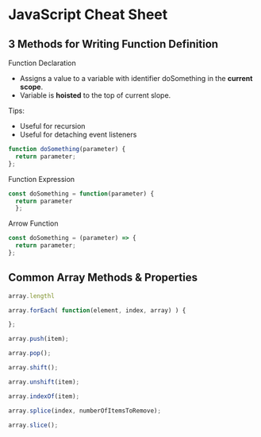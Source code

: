 # JavaScript Cheat Sheet

## 3 Methods for Writing Function Definition
Function Declaration  
- Assigns a value to a variable with identifier doSomething in the **current scope**.
- Variable is **hoisted** to the top of current slope.
  
Tips:  
- Useful for recursion
- Useful for detaching event listeners
```javascript
function doSomething(parameter) {
  return parameter;
};
```

Function Expression  
```javascript
const doSomething = function(parameter) {
  return parameter
  };
```

Arrow Function  
```javascript
const doSomething = (parameter) => {
  return parameter;
};
```

## Common Array Methods & Properties
```javascript
array.lengthl

array.forEach( function(element, index, array) ) {

};

array.push(item);

array.pop();

array.shift();

array.unshift(item);

array.indexOf(item);

array.splice(index, numberOfItemsToRemove);

array.slice();
```
